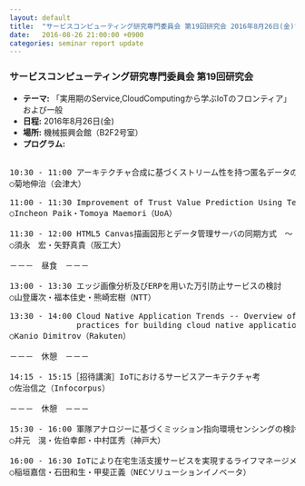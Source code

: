 ```yaml
---
layout: default
title:  "サービスコンピューティング研究専門委員会 第19回研究会 2016年8月26日(金)"
date:   2016-08-26 21:00:00 +0900
categories: seminar report update
---
```


### サービスコンピューティング研究専門委員会 第19回研究会
- __テーマ:__ 「実用期のService,CloudComputingから学ぶIoTのフロンティア」および一般
- __日程:__ 2016年8月26日(金)
- __場所:__ 機械振興会館（B2F2号室）
- __プログラム:__

<pre>

10:30 - 11:00 アーキテクチャ合成に基づくストリーム性を持つ匿名データの判定方式の設計
○菊地伸治（会津大）

11:00 - 11:30 Improvement of Trust Value Prediction Using Text Mining for Recommender System
○Incheon Paik・Tomoya Maemori（UoA）

11:30 - 12:00 HTML5 Canvas描画図形とデータ管理サーバの同期方式　～ －フロアプラン管理アプリケーション－ ～
○須永　宏・矢野真貴（阪工大）

－－－　昼食　－－－

13:00 - 13:30 エッジ画像分析及びERPを用いた万引防止サービスの検討
○山登庸次・福本佳史・熊崎宏樹（NTT）

13:30 - 14:00 Cloud Native Application Trends -- Overview of the latest best 
              practices for building cloud native applications --
○Kanio Dimitrov（Rakuten）

－－－　休憩　－－－

14:15 - 15:15［招待講演］IoTにおけるサービスアーキテクチャ考
○佐治信之（Infocorpus）

－－－　休憩　－－－

15:30 - 16:00 軍隊アナロジーに基づくミッション指向環境センシングの検討
○井元　滉・佐伯幸郎・中村匡秀（神戸大）

16:00 - 16:30 IoTにより在宅生活支援サービスを実現するライフマネージメント基盤技術
○稲垣嘉信・石田和生・甲斐正義（NECソリューションイノベータ）
</pre>

